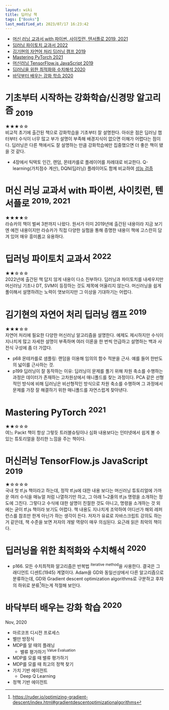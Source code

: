 ```yaml
---
layout: wiki 
title: 딥러닝 책
tags: ["Books"]
last_modified_at: 2023/07/17 16:23:42
---
```


- [머신 러닝 교과서 with 파이썬, 사이킷런, 텐서플로 2019, 2021](#머신-러닝-교과서-with-파이썬-사이킷런-텐서플로-2019-2021)
- [딥러닝 파이토치 교과서 2022](#딥러닝-파이토치-교과서-2022)
- [김기현의 자연어 처리 딥러닝 캠프 2019](#김기현의-자연어-처리-딥러닝-캠프-2019)
- [Mastering PyTorch 2021](#mastering-pytorch-2021)
- [머신러닝 TensorFlow.js JavaScript 2019](#머신러닝-tensorflowjs-javascript-2019)
- [딥러닝을 위한 최적화와 수치해석 2020](#딥러닝을-위한-최적화와-수치해석-2020)
- [바닥부터 배우는 강화 학습 2020](#바닥부터-배우는-강화-학습-2020)

# 기초부터 시작하는 강화학습/신경망 알고리즘 <sub>2019</sub>
★★★☆☆  
비교적 초기에 출간된 책으로 강화학습을 기초부터 잘 설명한다. 아쉬운 점은 딥러닝 챕터부터 수식이 너무 많고 부가 설명이 부족해 배경지식이 없으면 이해가 어렵다는 점이다. 딥러닝은 다른 책에서도 잘 설명하는 만큼 강화학습에만 집중했으면 더 좋은 책이 됐을 것 같다.

- 4장에서 틱택토 인간, 랜덤, 몬테카를로 플레이어를 차례대로 비교한다. Q-learning(가치점수 계산), DQN(딥러닝) 플레이어도 함께 비교하여 [성능 검증](https://github.com/wikibook/rlnn/blob/master/4%EC%9E%A5%20%EC%BD%94%EB%93%9C.ipynb) 
 
# 머신 러닝 교과서 with 파이썬, 사이킷런, 텐서플로 <sup>2019, 2021</sup>
★★★★☆  
라슈카의 책이 벌써 3판까지 나왔다. 원서가 이미 2019년에 출간된 내용이라 지금 보기엔 예전 내용이지만 라슈카가 직접 다양한 실험을 통해 증명한 내용이 책에 고스란히 담겨 있어 매우 흥미롭고 유용하다.

# 딥러닝 파이토치 교과서 <sup>2022</sup>
★★☆☆☆  
2022년에 출간된 책 답지 않게 내용이 다소 진부하다. 딥러닝과 파이토치를 내세우지만 머신러닝 기초나 DT, SVM이 등장하는 것도 제목에 어울리지 않는다. 머신러닝을 쉽게 풀이해서 설명하려는 노력이 엿보이지만 그 이상을 기대하기는 어렵다.

# 김기현의 자연어 처리 딥러닝 캠프 <sup>2019</sup>
★★★☆☆  
자연어 처리에 필요한 다양한 머신러닝 알고리즘을 설명한다. 예제도 제시하지만 수식이 지나치게 많고 자세한 설명이 부족하며 여러 이론을 한 번씩 언급하고 설명하는 백과 사전식 구성에 좀 더 가깝다.

- p68 몬테카를로 샘플링: 랜덤을 이용해 임의의 함수 적분을 근사. 예를 들어 한반도의 넓이를 근사하는 것. 
- p199 딥러닝이 잘 동작하는 이유: 딥러닝이 문제를 풀기 위해 차원 축소를 수행하는 과정은 데이터가 존재하는 고차원상에서 매니폴드를 찾는 과정이다. PCA 같은 선형적인 방식에 비해 딥러닝은 비선형적인 방식으로 차원 축소를 수행하며 그 과정에서 문제를 가장 잘 해결하기 위한 매니폴드를 자연스럽게 찾아낸다.

# Mastering PyTorch <sup>2021</sup>
★★☆☆☆  
여느 Packt 책이 항상 그렇듯 트러블슈팅이나 심화 내용보다는 인터넷에서 쉽게 볼 수 있는 튜토리얼을 정리한 느낌을 주는 책이다.

# 머신러닝 TensorFlow.js JavaScript <sub>2019</sub>
★☆☆☆☆  
국내 첫 tf.js 책이라고 하는데, 정작 tf.js에 대한 내용 보다는 머신러닝 튜토리얼에 가까운 여러 수식을 매뉴얼 처럼 나열하기만 하고, 그 아래 1~2줄의 tf.js 명령을 소개하는 정도에 그친다. 그렇다고 수식에 대한 설명이 친절한 것도 아니고, 명령을 소개하는 것 외에는 굳이 tf.js 책이라 보기도 어렵다. 책 내용도 지나치게 조악하여 어디선가 해외 레퍼런스를 참조만 한게 아닌가 하는 생각이 든다. 저자가 유료로 자바스크립트 강의도 하는거 같은데, 책 수준을 보면 저자의 개발 역량이 매우 의심된다. 요근래 읽은 최악의 책이다.

# 딥러닝을 위한 최적화와 수치해석 <sup>2020</sup>
- p166. 모든 수치최적화 알고리즘은 반복법 <sup>iterative method</sup>을 사용한다. 결국은 그래디언트 디센트(1945) 계열이다. Adam을 GD와 동일선상에서 다른 알고리즘으로 분류하는데, GD와 Gradient descent optimization algorithms로 구분하고 후자의 하위로 분류[^fn-gd]하는게 적절해 보인다.

[^fn-gd]: <https://ruder.io/optimizing-gradient-descent/index.html#gradientdescentoptimizationalgorithms>

# 바닥부터 배우는 강화 학습 <sup>2020</sup>
Nov, 2020  
- 마르코프 디시전 프로세스
- 벨만 방정식
- MDP를 알 때의 플래닝
    - 밸류 평가하기 <sup>Value Evaluation</sup>
- MDP를 모를 때 밸류 평가하기
- MDP를 모를 때 최고의 정책 찾기
- 가치 기반 에이전트
    - Deep Q Learning
- 정책 기반 에이전트